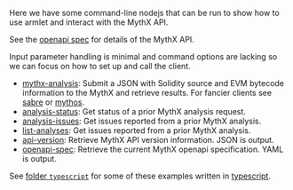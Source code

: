 Here we have some command-line nodejs that can be run to show how to
use armlet and interact with the MythX API.

See the [openapi spec](https://api.mythx.io/v1/openapi) for details of the MythX API.

Input parameter handling is minimal and command options are lacking so
we can focus on how to set up and call the client.


* [mythx-analysis](https://github.com/ConsenSys/armlet/blob/master/example/mythx-analysis): Submit a JSON with Solidity source and EVM bytecode information to the MythX and retrieve results. For fancier clients see [sabre](https://github.com/b-mueller/sabre) or [mythos](https://github.com/cleanunicorn/mythos).
* [analysis-status](https://github.com/ConsenSys/armlet/blob/master/example/analysis-status): Get status of a prior MythX analysis request.
* [analysis-issues](https://github.com/ConsenSys/armlet/blob/master/example/analysis-issues): Get issues reported from a prior MythX analysis.
* [list-analyses](https://github.com/ConsenSys/armlet/blob/master/example/list-analyses): Get issues reported from a prior MythX analysis.
* [api-version](https://github.com/ConsenSys/armlet/blob/master/example/api-version): Retrieve MythX API version information. JSON is output.
* [openapi-spec](https://github.com/ConsenSys/armlet/blob/master/example/openapi-spec): Retrieve the current MythX openapi specification. YAML is output.

See [folder `typescript`](https://github.com/ConsenSys/armlet/tree/master/example/typescript) for some of these examples written in [typescript](https://www.typescriptlang.org/).

